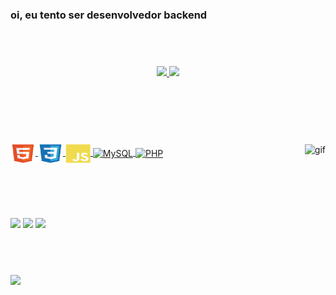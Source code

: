 ### oi, eu tento ser desenvolvedor backend <br>

## <br>
<!--
**guiihxyz/guiihxyz** is a ✨ _special_ ✨ repository because its `README.md` (this file) appears on your GitHub profile.

Here are some ideas to get you started:

- 🔭 I’m currently working on ...
- 🌱 I’m currently learning ...
- 👯 I’m looking to collaborate on ...
- 🤔 I’m looking for help with ...
- 💬 Ask me about ...
- 📫 How to reach me: ...
- 😄 Pronouns: ...
- ⚡ Fun fact: ...
-->

<div align="center">
  <a href="https://github.com/guiihxyz">
  <img height="180em" src="https://github-readme-stats.vercel.app/api?username=guiihxyz&theme=dracula&custom_title=Meus%20status&locale=pt-br"/>
  <img height="180em" src="https://github-readme-stats.vercel.app/api/top-langs/?username=guiihxyz&theme=dracula&langs_count=8&hide=html&layout=compact&custom_title=Linguagens%20mais%20usadas"/>
</div> <br>

## <br>

<div style="display: inline_block"><br>
  <img align="center" alt="HTML" height="30" width="40" src="https://raw.githubusercontent.com/devicons/devicon/master/icons/html5/html5-original.svg">
  <img align="center" alt="CSS" height="30" width="40" src="https://raw.githubusercontent.com/devicons/devicon/master/icons/css3/css3-original.svg">
  <img align="center" alt="Js" height="30" width="40" src="https://raw.githubusercontent.com/devicons/devicon/master/icons/javascript/javascript-plain.svg">
  <img align="center" alt="MySQL" height="50" width="60" src="https://cdn.jsdelivr.net/gh/devicons/devicon/icons/mysql/mysql-original-wordmark.svg">
  <img align="center" alt="PHP" height="50" width="60" src="https://cdn.jsdelivr.net/gh/devicons/devicon/icons/php/php-original.svg">
  <img align="right" alt="gif" src="https://cdn.discordapp.com/avatars/1135221458759581788/a_c47e2653f9c4f32bc8c9a781bd4d329b.gif?size=4096">
</div> <br>

## <br>

<div> 
  <a href="https://www.youtube.com/channel/UCmPdNYuL5AyGOudNe3WBpOA" target="_blank"><img src="https://img.shields.io/badge/YouTube-FF0000?style=for-the-badge&logo=youtube&logoColor=white" target="_blank"></a>
  <a href="https://www.instagram.com/gh.xyzz/" target="_blank"><img src="https://img.shields.io/badge/-Instagram-%23E4405F?style=for-the-badge&logo=instagram&logoColor=white" target="_blank"></a>
 	<a href="https://www.twitch.tv/guiihxyz_" target="_blank"><img src="https://img.shields.io/badge/Twitch-9146FF?style=for-the-badge&logo=twitch&logoColor=white" target="_blank"></a> <br>
  
  ## <br>
  
 <img style="display: block; margin: 0 auto;" src="https://media.discordapp.net/attachments/1147722436427653163/1199017665046515762/lad8yp75ouk91.gif?ex=65c10338&is=65ae8e38&hm=196d08bb1b985295e811c6446b2e65851c3367e14cfccc91e523b9df39eca531&=&width=698&height=554">
</div>

